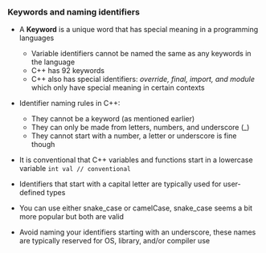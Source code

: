 ### Keywords and naming identifiers

- A **Keyword** is a unique word that has special meaning in a programming languages
    - Variable identifiers cannot be named the same as any keywords in the language
    - C++ has 92 keywords
    - C++ also has special identifiers: _override, final, import, and module_ which only have special meaning in certain contexts

- Identifier naming rules in C++:
    - They cannot be a keyword (as mentioned earlier)
    - They can only be made from letters, numbers, and underscore (_)
    - They cannot start with a number, a letter or underscore is fine though

- It is conventional that C++ variables and functions start in a lowercase variable `int val // conventional`
- Identifiers that start with a capital letter are typically used for user-defined types
- You can use either snake_case or camelCase, snake_case seems a bit more popular but both are valid
- Avoid naming your identifiers starting with an underscore, these names are typically reserved for OS, library, and/or compiler use


